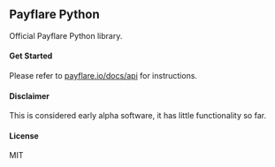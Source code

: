 ## Payflare Python

Official Payflare Python library.


#### Get Started

Please refer to [payflare.io/docs/api](https://payflare.io/docs/api) for instructions.


#### Disclaimer

This is considered early alpha software, it has little functionality so far.



#### License

MIT
